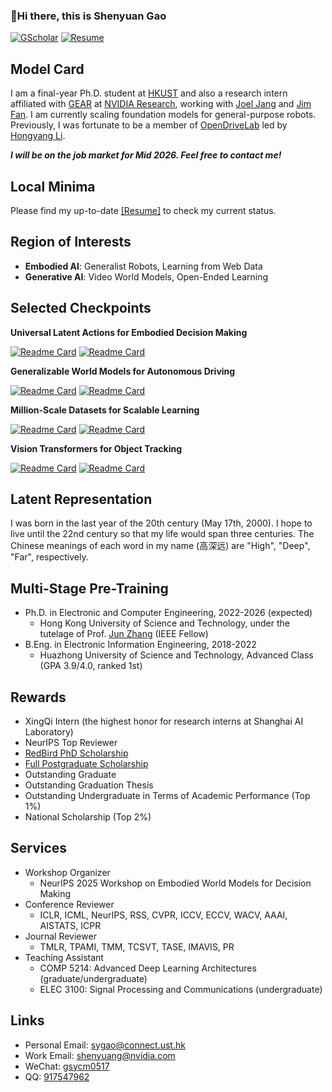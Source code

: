 ###  :wave:Hi there, this is Shenyuan Gao

[![GScholar](https://img.shields.io/badge/Google%20Scholar-4285F4?style=for-the-badge&logo=google-scholar&logoColor=white)](https://scholar.google.com/citations?user=hZtOnecAAAAJ&hl=en) [![Resume](https://img.shields.io/badge/Resume-Available-brightgreen.svg?style=for-the-badge)](https://github.com/Little-Podi/Little-Podi/blob/main/gsy_Resume.pdf)

## Model Card

I am a final-year Ph.D. student at [HKUST](https://hkust.edu.hk/) and also a research intern affiliated with [GEAR](https://research.nvidia.com/labs/gear/) at [NVIDIA Research](https://www.nvidia.com/en-us/research/), working with [Joel Jang](https://joeljang.github.io/) and [Jim Fan](https://jimfan.me/). I am currently scaling foundation models for general-purpose robots. Previously, I was fortunate to be a member of [OpenDriveLab](https://opendrivelab.com/) led by [Hongyang Li](https://lihongyang.info/).

***I will be on the job market for Mid 2026. Feel free to contact me!***

## Local Minima

Please find my up-to-date [[Resume]](https://github.com/Little-Podi/Little-Podi/blob/main/gsy_Resume.pdf) to check my current status.

## Region of Interests

- **Embodied AI**: Generalist Robots, Learning from Web Data
- **Generative AI**: Video World Models, Open-Ended Learning

## Selected Checkpoints

**Universal Latent Actions for Embodied Decision Making**

[![Readme Card](https://github-readme-stats.vercel.app/api/pin/?username=Little-Podi&repo=AdaWorld&description_lines_count=2)](https://github.com/Little-Podi/AdaWorld)
[![Readme Card](https://github-readme-stats.vercel.app/api/pin/?username=OpenDriveLab&repo=UniVLA&description_lines_count=2)](https://github.com/OpenDriveLab/UniVLA)

**Generalizable World Models for Autonomous Driving**

[![Readme Card](https://github-readme-stats.vercel.app/api/pin/?username=OpenDriveLab&repo=Vista&description_lines_count=2)](https://github.com/OpenDriveLab/Vista)
[![Readme Card](https://github-readme-stats.vercel.app/api/pin/?username=OpenDriveLab&repo=ReSim&description_lines_count=2)](https://github.com/OpenDriveLab/ReSim)

**Million-Scale Datasets for Scalable Learning**

[![Readme Card](https://github-readme-stats.vercel.app/api/pin/?username=OpenDriveLab&repo=DriveAGI&description_lines_count=2)](https://github.com/OpenDriveLab/DriveAGI)
[![Readme Card](https://github-readme-stats.vercel.app/api/pin/?username=OpenDriveLab&repo=AgiBot-World&description_lines_count=2)](https://github.com/OpenDriveLab/AgiBot-World)

**Vision Transformers for Object Tracking**

[![Readme Card](https://github-readme-stats.vercel.app/api/pin/?username=Little-Podi&repo=GRM&description_lines_count=2)](https://github.com/Little-Podi/GRM)
[![Readme Card](https://github-readme-stats.vercel.app/api/pin/?username=Little-Podi&repo=AiATrack&description_lines_count=2)](https://github.com/Little-Podi/AiATrack)

## Latent Representation

I was born in the last year of the 20th century (May 17th, 2000). I hope to live until the 22nd century so that my life would span three centuries. The Chinese meanings of each word in my name (高深远) are "High", "Deep", "Far", respectively.

## Multi-Stage Pre-Training

- Ph.D. in Electronic and Computer Engineering, 2022-2026 (expected)
  - Hong Kong University of Science and Technology, under the tutelage of Prof. [Jun Zhang](https://eejzhang.people.ust.hk/) (IEEE Fellow)
- B.Eng. in Electronic Information Engineering, 2018-2022
  - Huazhong University of Science and Technology, Advanced Class (GPA 3.9/4.0, ranked 1st)

## Rewards

- XingQi Intern (the highest honor for research interns at Shanghai AI Laboratory)
- NeurIPS Top Reviewer
- [RedBird PhD Scholarship](https://fytgs.hkust.edu.hk/admissions/Admission-to-Hong-Kong-Campus/submitting-an-application/scholarships-and-fees#redbird)
- [Full Postgraduate Scholarship](https://fytgs.hkust.edu.hk/admissions/Admission-to-Hong-Kong-Campus/submitting-an-application/scholarships-and-fees#pgs)
- Outstanding Graduate
- Outstanding Graduation Thesis
- Outstanding Undergraduate in Terms of Academic Performance (Top 1%)
- National Scholarship (Top 2%)

## Services

- Workshop Organizer
  - NeurIPS 2025 Workshop on Embodied World Models for Decision Making
- Conference Reviewer
  - ICLR, ICML, NeurIPS, RSS, CVPR, ICCV, ECCV, WACV, AAAI, AISTATS, ICPR
- Journal Reviewer
  - TMLR, TPAMI, TMM, TCSVT, TASE, IMAVIS, PR
- Teaching Assistant
  - COMP 5214: Advanced Deep Learning Architectures (graduate/undergraduate)
  - ELEC 3100: Signal Processing and Communications (undergraduate)

## Links

- Personal Email: [sygao@connect.ust.hk](mailto:sygao@connect.ust.hk)
- Work Email: [shenyuang@nvidia.com](mailto:shenyuang@nvidia.com)
- WeChat: [gsycm0517](https://gsy00517.github.io/about/index/Wechat.JPG)
- QQ: [917547962](https://gsy00517.github.io/about/index/QQ.JPG)